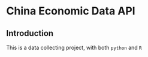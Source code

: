 # China Economic Data API

## Introduction

This is a data collecting project, with both `python` and `R`
